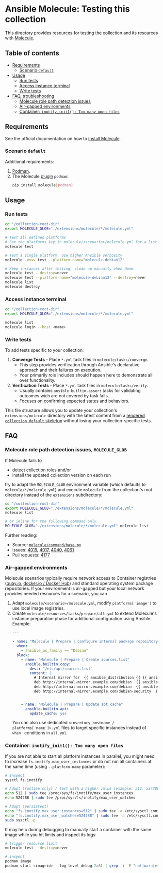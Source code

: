 # Ansible Molecule: Testing this collection

This directory provides resources for testing the collection and its resources with [Molecule](https://ansible.readthedocs.io/projects/molecule/).



## Table of contents

- [Requirements](#requirements)
  - [Scenario `default`](#requirements-scenario-default)
- [Usage](#usage)
  - [Run tests](#usage-testing)
  - [Access instance terminal](#usage-instance-access)
  - [Write tests](#usage-add-tests)
- [FAQ, troubleshooting](#faq)
  - [Molecule role path detection issues](#faq-role-path-detection)
  - [Air-gapped environments](#faq-air-gapped)
  - [Container: `inotify_init1(): Too many open files`](#faq-inotify)



## Requirements<a id="requirements"></a>

See the official documentation on how to [install Molecule](https://ansible.readthedocs.io/projects/molecule/installation/#pip).


### Scenario `default`<a id="requirements-scenario-default"></a>

Additional requirements:

1. [Podman](https://podman.io/docs/installation).
2. The Molecule [plugin](https://github.com/ansible-community/molecule-plugins) `podman`:
   ```bash
   pip install molecule[podman]
   ```


## Usage<a id="usage"></a>

### Run tests<a id="usage-testing"></a>

```bash
cd "/collection-root-dir"
export MOLECULE_GLOB="./extensions/molecule/*/molecule.yml"

# Test all defined platforms
# See the platforms key in molecule/<scenario>/molecule.yml for a list.
molecule test

# Test a single platform, use higher Ansible verbosity
molecule -vvvv test --platform-name="molecule-debian12"

# Keep instances after testing, clean up manually when done.
molecule test --destroy=never
molecule test --platform-name="molecule-debian12" --destroy=never
molecule list
molecule destroy
```



### Access instance terminal<a id="usage-instance-access"></a>

```bash
cd "/collection-root-dir"
export MOLECULE_GLOB="./extensions/molecule/*/molecule.yml"

molecule list
molecule login --host <name>
```



### Write tests<a id="usage-add-tests"></a>

To add tests specific to your collection:

1. **Converge Tests** - Place `*.yml`  task files in `molecule/tasks/converge`.
   - This step provides verification through Ansible's declarative approach and their failures on execution.
   - Your primarily role includes should happen here to demonstrate all over functionality.
2. **Verification Tests** - Place `*.yml` task files in `molecule/tasks/verify`.
   - Usually contains `ansible.builtin.assert` tasks for validating outcomes wich are not covered by task fails.
   - Focuses on confirming expected states and behaviors.

This file structure allows you to update your collection's `extensions/molecule` directory with the latest content from a [rendered `collection_default` skeleton](https://github.com/foundata/ansible-skeletons) without losing your collection-specific tests.



## FAQ<a id="faq"></a>

### Molecule role path detection issues, `MOLECULE_GLOB`<a id="faq-role-path-detection"></a>

If Molecule fails to

- detect collection roles and/or
- install the updated collection version on each run

try to adapt the `MOLECULE_GLOB` environment variable (which defaults to `molecule/*/molecule.yml`) and execute `molecule` from the collection's root directory instead of the `extensions` subdirectory:

```bash
cd "/collection-root-dir"
export MOLECULE_GLOB="./extensions/molecule/*/molecule.yml"
molecule list

# or inline for the following command only
MOLECULE_GLOB="./extensions/molecule/*/molecule.yml" molecule list
```

Further reading:

- Source: [`molecule/command/base.py`](https://github.com/ansible/molecule/blob/main/src/molecule/command/base.py)
- Issues: [4015](https://github.com/ansible/molecule/issues/4015), [4017](https://github.com/ansible/molecule/issues/4017), [4040](https://github.com/ansible/molecule/issues/4040), [4061](https://github.com/ansible/molecule/issues/4061)
- Pull requests: [4177](https://github.com/ansible/molecule/pull/4177)



### Air-gapped environments<a id="faq-air-gapped"></a>

Molecule scenarios typically require network access to Container registries ([quay.io](https://quay.io/), [docker.io / Docker Hub](https://hub.docker.com/)) and standard operating system package repositories. If your environment is air-gapped but your local network provides needed resources for a scenario, you can

1. Adapt `molecule/<scenario>/molecule.yml`, modify `platforms['image']` to use local image registries.
2. Create `molecule/resources/tasks/prepare/all.yml` to extend Molecule's instance preparation phase for additional configuration using Ansible. Example:
   ```yaml
   ---

   - name: "Molecule | Prepare | Configure internal package repository mirrors for Debian/Ubuntu"
     when:
       - ansible_os_family == "Debian"
     block:
       - name: "Molecule | Prepare | Create sources.list"
         ansible.builtin.copy:
           dest: "/etc/apt/sources.list"
           content: |
             # Internal mirror for  {{ ansible_distribution {{ {{ ansible_distribution_release {{
             deb http://internal-mirror.example.com/debian  {{ ansible_distribution_release {{ main contrib non-free
             deb http://internal-mirror.example.com/debian  {{ ansible_distribution_release {{-updates main contrib non-free
             deb http://internal-mirror.example.com/debian-security  {{ ansible_distribution_release {{-security main contrib non-free


       - name: "Molecule | Prepare | Update apt cache"
         ansible.builtin.apt:
           update_cache: yes
   ```
   You can also use dedicated `<inventory_hostname / platforms['name']>.yml` files to target specific instances instead of `when:` conditions in `all.yml`.



### Container: `inotify_init1(): Too many open files`<a id="faq-inotify"></a>

If you are not able to start all platform instances in parallel, you might need to increase `fs.inotify.max_user_instances` or do not run all containers at the same time (using `--platform-name` parameter):

```bash
# Inspect
sysctl fs.inotify

# Adapt (runtime only) / test with a higher value (example: 512, 524288)
echo 512 | sudo tee /proc/sys/fs/inotify/max_user_instances
echo 524288 | sudo tee /proc/sys/fs/inotify/max_user_watches

# Adapt (persistent)
echo "fs.inotify.max_user_instances=512" | sudo tee -a /etc/sysctl.conf
echo "fs.inotify.max_user_watches=524288" | sudo tee -a /etc/sysctl.conf
sudo sysctl -p
```

It may help during debugging to manually start a container with the same image while you hit limits and inspect its logs:

```bash
# trigger resource limit
molecule test --destroy=never

# inspect
podman image
podman start <imageid> --log-level debug 2>&1 | grep -i -E "not|warn|err|deny|denie"
```
